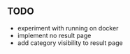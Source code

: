 ## TODO
* experiment with running on docker
* implement no result page
* add category visibility to result page
